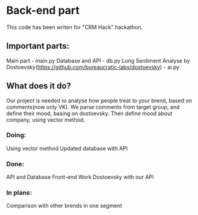# Back-end part
This code has been writen for "CRM Hack" hackathon.
## Important parts:
Main part - main.py
Database and API - db.py
Long Sentiment Analyse by Dostoevsky(https://github.com/bureaucratic-labs/dostoevsky) - ai.py
## What does it do?
Our project is needed to analyse how people treat to your brend, based on comments(now only VK).
We parse comments from target group, and define their mood, basing on dostoevsky. Then define mood about company, using vector method.
### Doing:
Using vector method
Updated database with API
### Done:
API and Database
Front-end
Work Dostoevsky with our API
### In plans:
Comparison with other brends in one segment
